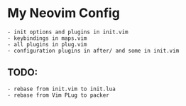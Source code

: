 # My Neovim Config

    - init options and plugins in init.vim
    - keybindings in maps.vim
    - all plugins in plug.vim
    - configuration plugins in after/ and some in init.vim

## TODO: 

    - rebase from init.vim to init.lua
    - rebase from Vim PLug to packer
